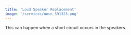 ```yaml
---
title: 'Loud Speaker Replacement'
image: '/services/noun_591323.png'
---
```


This can happen when a short circuit occurs in the speakers.